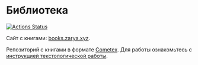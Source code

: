 # Библиотека

[![Actions Status](https://github.com/ZaryaXYZ/books/workflows/deploy_site/badge.svg)](https://github.com/ZaryaXYZ/books/actions)

Сайт с книгами: [books.zarya.xyz](https://books.zarya.xyz).

Репозиторий с книгами в формате [Cometex](https://comtext.zarya.xyz/). Для работы ознакомьтесь с [инструкцией текстологической работы](https://comtext.zarya.xyz/intro.html).




